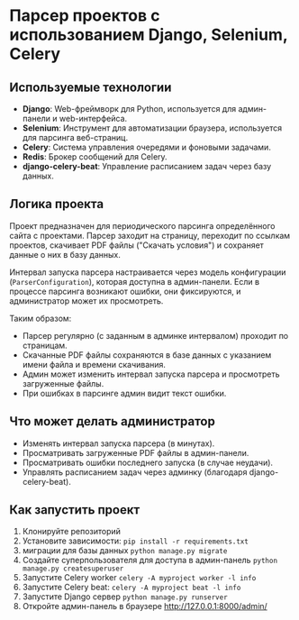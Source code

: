 # Парсер проектов с использованием Django, Selenium, Celery

## Используемые технологии
- **Django**: Web-фреймворк для Python, используется для админ-панели и web-интерфейса.
- **Selenium**: Инструмент для автоматизации браузера, используется для парсинга веб-страниц.
- **Celery**: Система управления очередями и фоновыми задачами.
- **Redis**: Брокер сообщений для Celery.
- **django-celery-beat**: Управление расписанием задач через базу данных.

## Логика проекта
Проект предназначен для периодического парсинга определённого сайта с проектами. Парсер заходит на страницу, переходит по ссылкам проектов, скачивает PDF файлы ("Скачать условия") и сохраняет данные о них в базу данных.

Интервал запуска парсера настраивается через модель конфигурации (`ParserConfiguration`), которая доступна в админ-панели. Если в процессе парсинга возникают ошибки, они фиксируются, и администратор может их просмотреть. 

Таким образом:
- Парсер регулярно (с заданным в админке интервалом) проходит по страницам.
- Скачанные PDF файлы сохраняются в базе данных с указанием имени файла и времени скачивания.
- Админ может изменить интервал запуска парсера и просмотреть загруженные файлы.
- При ошибках в парсинге админ видит текст ошибки.

## Что может делать администратор
- Изменять интервал запуска парсера (в минутах).
- Просматривать загруженные PDF файлы в админ-панели.
- Просматривать ошибки последнего запуска (в случае неудачи).
- Управлять расписанием задач через админку (благодаря django-celery-beat).

## Как запустить проект
1. Клонируйте репозиторий
2. Установите зависимости:
```pip install -r requirements.txt```
3. миграции для базы данных
```python manage.py migrate```
4. Создайте суперпользователя для доступа в админ-панель
```python manage.py createsuperuser```
5. Запустите Celery worker
```celery -A myproject worker -l info```
6. Запустите Celery beat:
```celery -A myproject beat -l info```
7. Запустите Django сервер
```python manage.py runserver```
8. Откройте админ-панель в браузере
http://127.0.0.1:8000/admin/







